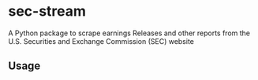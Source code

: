 # sec-stream
A Python package to scrape earnings Releases and other reports from the U.S. Securities
and Exchange Commission (SEC) website

## Usage
